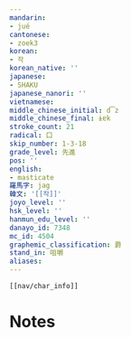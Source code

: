 ```yaml
---
mandarin:
- jué
cantonese:
- zoek3
korean:
- 작
korean_native: ''
japanese:
- SHAKU
japanese_nanori: ''
vietnamese:
middle_chinese_initial: d͡z
middle_chinese_final: ɨɐk
stroke_count: 21
radical: 口
skip_number: 1-3-18
grade_level: 先進
pos: ''
english:
- masticate
羅馬字: jag
韓文: '[[작]]'
joyo_level: ''
hsk_level: ''
hanmun_edu_level: ''
danayo_id: 7348
mc_id: 4504
graphemic_classification: 爵
stand_in: 咀嚼
aliases:
---
```

```meta-bind-embed
[[nav/char_info]]
```

# Notes
